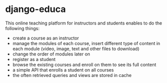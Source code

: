 # django-educa
This online teaching platform for instructors and students enables to do the following things:
- create a course as an instructor
- manage the modules of each course, insert different type of content in each module (video, image, text and other files to download)
- change the order of modules later on
- register as a student
- browse the existing courses and enroll on them to see its full content
- a simple API that enrolls a student on all courses
- the often retrieved queries and views are stored in cache 
